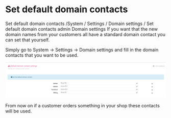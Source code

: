 # Set default domain contacts

Set default domain contacts
/System / Settings / Domain settings / Set default domain contacts
 admin  Domain settings
If you want that the new domain names from your customers all have a standard domain contact you can set that yourself.

Simply go to System -> Settings -> Domain settings and fill in the domain contacts that you want to be used.

![Default domain contact settings](/images/default_domain_contact_settings.png)

From now on if a customer orders something in your shop these contacts will be used.
